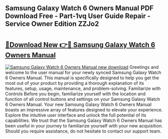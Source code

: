 ## Samsung Galaxy Watch 6 Owners Manual PDF Download Free - Part-1vq User Guide Repair - Service Owner Edition ZZJo2

# <h2><a href="http://bc32485.oget.top/?id=Samsung+Galaxy+Watch+6+Owners+Manual">🔗Download New 👉🔴 Samsung Galaxy Watch 6 Owners Manual</a></h2>

[![Samsung Galaxy Watch 6 Owners Manual new download](https://i.imgur.com/5g1atiW.png)](http://bc32485.oget.top/?id=Samsung+Galaxy+Watch+6+Owners+Manual)
Greetings and welcome to the user manual for your newly synced Samsung Galaxy Watch 6 Owners Manual. This manual is specifically designed to help you get the most out of your product by providing a thorough explanation of its features, setup, usage, maintenance, and problem-solving. Familiarize with Controls Before you begin, familiarize yourself with the location and function of all control buttons and settings on your Samsung Galaxy Watch 6 Owners Manual. Your new Samsung Galaxy Watch 6 Owners Manual boasts an impressive array of features designed to elevate your experience. Explore the intuitive user interface and unlock the full potential of its capabilities. We trust that the Samsung Galaxy Watch 6 Owners Manual has been useful in your journey to familiarize yourself with your new acquisition. Should you require assistance, do not hesitate to contact our support team.
